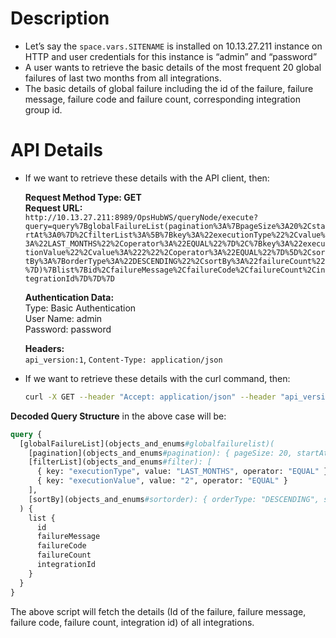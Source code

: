 # Description

- Let’s say the <code class="expression">space.vars.SITENAME</code> is installed on 10.13.27.211 instance on HTTP and user credentials for this instance is “admin” and “password”
- A user wants to retrieve the basic details of the most frequent 20 global failures of last two months from all integrations.
- The basic details of global failure including the id of the failure, failure message, failure code and failure count, corresponding integration group id.

# API Details

- If we want to retrieve these details with the API client, then:

  **Request Method Type: GET**  
  **Request URL:**  
  `http://10.13.27.211:8989/OpsHubWS/queryNode/execute?query=query%7BglobalFailureList(pagination%3A%7BpageSize%3A20%2CstartAt%3A0%7D%2CfilterList%3A%5B%7Bkey%3A%22executionType%22%2Cvalue%3A%22LAST_MONTHS%22%2Coperator%3A%22EQUAL%22%7D%2C%7Bkey%3A%22executionValue%22%2Cvalue%3A%222%22%2Coperator%3A%22EQUAL%22%7D%5D%2CsortBy%3A%7BorderType%3A%22DESCENDING%22%2CsortBy%3A%22failureCount%22%7D)%7Blist%7Bid%2CfailureMessage%2CfailureCode%2CfailureCount%2CintegrationId%7D%7D%7D`  

  **Authentication Data:**  
  Type: Basic Authentication  
  User Name: admin  
  Password: password  

  **Headers:**  
  `api_version:1`, `Content-Type: application/json`

- If we want to retrieve these details with the curl command, then:

  ```bash
  curl -X GET --header "Accept: application/json" --header "api_version: 1" --header "Content-Type: application/json" -u admin:password "http://10.13.27.211:8989/OpsHubWS/queryNode/execute?query=query%7BglobalFailureList(pagination%3A%7BpageSize%3A20%2CstartAt%3A0%7D%2CfilterList%3A%5B%7Bkey%3A%22executionType%22%2Cvalue%3A%22LAST_MONTHS%22%2Coperator%3A%22EQUAL%22%7D%2C%7Bkey%3A%22executionValue%22%2Cvalue%3A%222%22%2Coperator%3A%22EQUAL%22%7D%5D%2CsortBy%3A%7BorderType%3A%22DESCENDING%22%2CsortBy%3A%22failureCount%22%7D)%7Blist%7Bid%2CfailureMessage%2CfailureCode%2CfailureCount%2CintegrationId%7D%7D%7D"
  ```

**Decoded Query Structure** in the above case will be:

```graphql
query {
  [globalFailureList](objects_and_enums#globalfailurelist)(
    [pagination](objects_and_enums#pagination): { pageSize: 20, startAt: 0 },
    [filterList](objects_and_enums#filter): [
      { key: "executionType", value: "LAST_MONTHS", operator: "EQUAL" },
      { key: "executionValue", value: "2", operator: "EQUAL" }
    ],
    [sortBy](objects_and_enums#sortorder): { orderType: "DESCENDING", sortBy: "failureCount" }
  ) {
    list {
      id
      failureMessage
      failureCode
      failureCount
      integrationId
    }
  }
}
```

The above script will fetch the details (Id of the failure, failure message, failure code, failure count, integration id) of all integrations.

